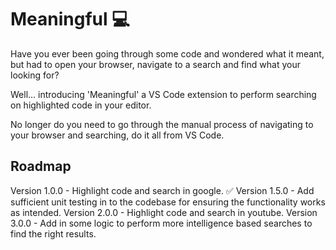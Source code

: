 #  Meaningful 💻

Have you ever been going through some code and wondered what it meant, but had to open your browser, navigate to a search and find what your looking for?

Well... introducing 'Meaningful' a VS Code extension to perform searching on highlighted code in your editor.

No longer do you need to go through the manual process of navigating to your browser and searching, do it all from VS Code.
  

##  Roadmap
Version 1.0.0 - Highlight code and search in google. ✅
Version 1.5.0 - Add sufficient unit testing in to the codebase for ensuring the functionality works as intended.
Version 2.0.0 - Highlight code and search in youtube.
Version 3.0.0 - Add in some logic to perform more intelligence based searches to find the right results.